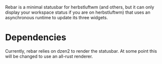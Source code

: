 Rebar is a minimal statusbar for herbstluftwm (and others, but it can only display your workspace status if you are on herbstluftwm) that uses an asynchronous runtime to update its three widgets.

# Dependencies
Currently, rebar relies on dzen2 to render the statusbar. At some point this will be changed to use an all-rust renderer.
